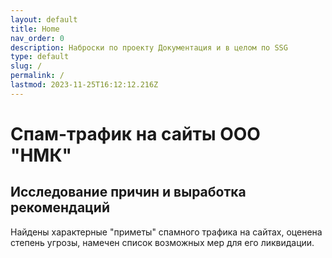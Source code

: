 ```yaml
---
layout: default
title: Home
nav_order: 0
description: Наброски по проекту Документация и в целом по SSG
type: default
slug: /
permalink: /
lastmod: 2023-11-25T16:12:12.216Z
---
```


# Спам-трафик на сайты ООО "НМК"

## Исследование причин и выработка рекомендаций

Найдены характерные "приметы" спамного трафика на сайтах, оценена степень угрозы, намечен список возможных мер для его ликвидации.
